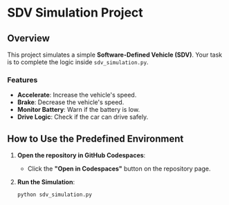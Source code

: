 # SDV Simulation Project

## Overview
This project simulates a simple **Software-Defined Vehicle (SDV)**. Your task is to complete the logic inside `sdv_simulation.py`.

### Features
- **Accelerate**: Increase the vehicle's speed.
- **Brake**: Decrease the vehicle's speed.
- **Monitor Battery**: Warn if the battery is low.
- **Drive Logic**: Check if the car can drive safely.

## How to Use the Predefined Environment
1. **Open the repository in GitHub Codespaces**:
   - Click the **"Open in Codespaces"** button on the repository page.

2. **Run the Simulation**:
   ```bash
   python sdv_simulation.py
